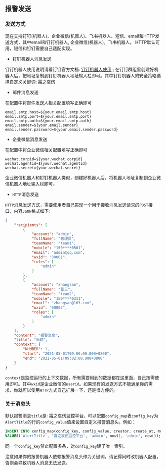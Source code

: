 ## 报警发送

### 发送方式

现在支持钉钉(机器人)、企业微信(机器人)、飞书机器人、短信、email和HTTP发送方式，其中email和钉钉机器人, 企业微信(机器人)，飞书机器人， HTTP默认可用，短信和钉钉需要自己适配实现。

* 钉钉机器人消息发送

钉钉机器人使用说明请看钉钉官方文档: <a href="https://developers.dingtalk.com/document/robots/custom-robot-access?spm=ding_open_doc.document.0.0.155d6573BLQXUd#topic-2026027" target="_blank">钉钉机器人使用</a> ;
在钉钉群组里创建好机器人后，把地址复制到钉钉机器人地址输入栏即可。其中钉钉机器人的安全策略选择自定义关键词: 霜之哀伤

* 邮件消息发送

在配置中将邮件发送人相关配置填写正确即可

```
email.smtp.host=${your.email.smtp.host}
email.smtp.port=${your.email.smtp.port}
email.smtp.auth=${your.email.smtp.auth}
email.sender=${your.email.sender}
email.sender.password=${your.email.sender.password}
```

* 企业微信消息发送

在配置中将企业微信相关配置填写正确即可

```
wechat.corpid=${your.wechat.corpid}
wechat.agentid=${your.wechat.agentid}
wechat.secret={your.wechat.secret}
```

企业微信机器人和钉钉机器人类似，创建好机器人后，将机器人地址复制到企业微信机器人地址输入栏即可。

* `HTTP`消息发送

`HTTP`消息发送方式，需要使用者自己实现一个用于接收消息发送请求的`POST`接口，内容`JSON`格式如下:

```json
{
	"recipients": [
		{
			"account": "admin",
			"fullName": "管理员",
			"teamName": "team1",
			"mobile": "150****0501",
			"email": "admin@qq.com",
			"wxid": "00001",
			"roles": [
				"admin"
			]
		},
		{
			"account": "zhangsan",
			"fullName": "张三",
			"teamName": "team2",
			"mobile": "150****0311",
			"email": "zhangsan@163.com",
			"wxid": "00002",
			"roles": [
				"admin"
			]
		}
	],
	"content": "报警消息",
	"title": "标题",
	"context": {
	    "NUMBER": 1,
	    "start": "2021-05-01T09:00:00.000+0800",
	    "end": "2021-05-01T09:02:00.000+0800"
	}
}
```

`context`是监控运行的上下文数据，所有需要用到的数据都在这里面，自己按需使用即可。其中`wxid`是企业微信的`userid`。如果现有的发送方式不能满足你的需求，你就可以使用`HTTP`方式自己扩展一下，还是很方便的。

### 关于消息头

默认报警消息`title`是: 霜之哀伤监控平台。可以配置`config_map`表`config_key`为`AlertTitle`的行的`config_value`值来设置自定义报警消息头。例如：

```sql
INSERT INTO config_map(config_key, config_value, creator, create_at, modifier, modify_at)
VALUES('AlertTitle', '霜之哀伤监控平台', 'admin', now(), 'admin', now());
```

同一个`config_key`禁止配置多条，对`config_key`建了唯一索引。

注意如果你的报警机器人依赖报警消息头作为关键词，请记得同时改机器人配置，否则会导致机器人消息无法发送。
